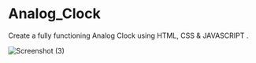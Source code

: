 # Analog_Clock
Create a fully functioning Analog Clock using HTML, CSS &amp; JAVASCRIPT .

![Screenshot (3)](https://user-images.githubusercontent.com/96996302/178271680-6a18f27c-04e3-4627-a01d-4321e08b51e9.png)

